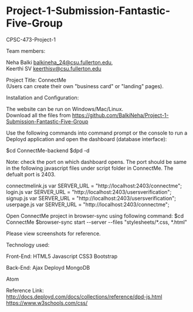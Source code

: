 # Project-1-Submission-Fantastic-Five-Group

CPSC-473-Project-1

Team members:

Neha Balki   balkineha_24@csu.fullerton.edu,                         
Keerthi SV   keerthisv@csu.fullerton.edu


Project Title: ConnectMe                                  
(Users can create their own "business card" or "landing" pages).

Installation and Configuration:

The website can be run on Windows/Mac/Linux.                      
Download all the files from https://github.com/BalkiNeha/Project-1-Submission-Fantastic-Five-Group

Use the following commands into command prompt or the console to run a Deployd application and open the dashboard (database interface):

$cd ConnectMe-backend
$dpd -d

Note: check the port on which dashboard opens. The port should be same in the following javascript files under script folder in ConnectMe. The defualt port is 2403.

connectmelink.js       var SERVER_URL = "http://localhost:2403/connectme";                       
login.js               var SERVER_URL = "http://localhost:2403/usersverification";         
signup.js              var SERVER_URL = "http://localhost:2403/usersverification";              
userpage.js            var SERVER_URL = "http://localhost:2403/connectme";                 

Open ConnectMe project in browser-sync using following command: 
$cd ConnectMe
$browser-sync start --server --files "stylesheets/*.css, *.html"

Please view screenshots for reference. 

Technology used:

Front-End: 
HTML5
Javascript
CSS3
Bootstrap 

Back-End:
Ajax
Deployd
MongoDB

Atom

Reference Link:                             
http://docs.deployd.com/docs/collections/reference/dpd-js.html                         
https://www.w3schools.com/css/
